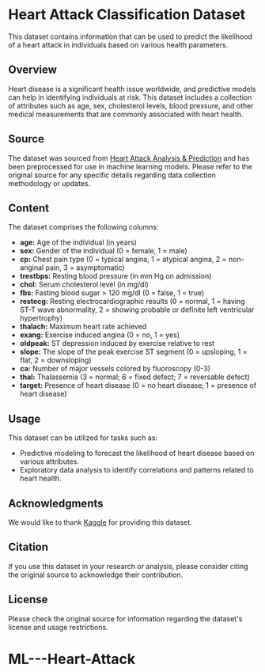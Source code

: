 # Heart Attack Classification Dataset

This dataset contains information that can be used to predict the likelihood of a heart attack in individuals based on various health parameters.

## Overview

Heart disease is a significant health issue worldwide, and predictive models can help in identifying individuals at risk. This dataset includes a collection of attributes such as age, sex, cholesterol levels, blood pressure, and other medical measurements that are commonly associated with heart health.

## Source

The dataset was sourced from [Heart Attack Analysis & Prediction](https://www.kaggle.com) and has been preprocessed for use in machine learning models. Please refer to the original source for any specific details regarding data collection methodology or updates.

## Content

The dataset comprises the following columns:

- **age:** Age of the individual (in years)
- **sex:** Gender of the individual (0 = female, 1 = male)
- **cp:** Chest pain type (0 = typical angina, 1 = atypical angina, 2 = non-anginal pain, 3 = asymptomatic)
- **trestbps:** Resting blood pressure (in mm Hg on admission)
- **chol:** Serum cholesterol level (in mg/dl)
- **fbs:** Fasting blood sugar > 120 mg/dl (0 = false, 1 = true)
- **restecg:** Resting electrocardiographic results (0 = normal, 1 = having ST-T wave abnormality, 2 = showing probable or definite left ventricular hypertrophy)
- **thalach:** Maximum heart rate achieved
- **exang:** Exercise induced angina (0 = no, 1 = yes)
- **oldpeak:** ST depression induced by exercise relative to rest
- **slope:** The slope of the peak exercise ST segment (0 = upsloping, 1 = flat, 2 = downsloping)
- **ca:** Number of major vessels colored by fluoroscopy (0-3)
- **thal:** Thalassemia (3 = normal; 6 = fixed defect; 7 = reversable defect)
- **target:** Presence of heart disease (0 = no heart disease, 1 = presence of heart disease)

## Usage

This dataset can be utilized for tasks such as:

- Predictive modeling to forecast the likelihood of heart disease based on various attributes.
- Exploratory data analysis to identify correlations and patterns related to heart health.

## Acknowledgments

We would like to thank [Kaggle](https://www.kaggle.com) for providing this dataset.

## Citation

If you use this dataset in your research or analysis, please consider citing the original source to acknowledge their contribution.

## License

Please check the original source for information regarding the dataset's license and usage restrictions.

# ML---Heart-Attack
